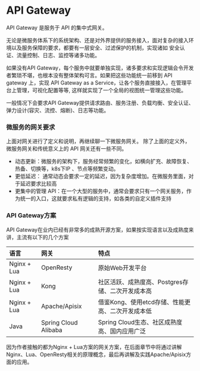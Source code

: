 # API Gateway

API Gateway 是服务于 API 的集中式网关。

无论是微服务体系下的系统架构、还是对外界提供的服务接入，面对复杂的接入环境以及服务保障的要求，都要有一层安全、过滤保护的机制，实现诸如 安全认证、流量控制、日志、监控等诸多功能。

如果没有API Gateway，每个服务中就要单独实现，诸多要求和实现逻辑会令开发者繁琐不堪，也根本没有整体架构可言。如果把这些功能统一前移到 API gateway 上，实现 API Gateway as a Service，让各个服务直接接入，在管理平台上管理，可视化配置等等, 这样就实现了一个全局的视图统一管理这些功能。

一般情况下会要求API Gateway提供请求路由、服务注册、负载均衡、安全认证、弹力设计(容灾、流控、熔断)、日志等功能。

### 微服务的网关要求

上面对网关进行了定义和说明，再继续聊一下微服务网关。 除了上面的定义外，微服务网关和传统意义上的 API 网关还有一些不同。

- 动态更新：微服务的架构下，服务经常频繁的变化，如横向扩充、故障恢复、热备、切换等，k8s下IP 、节点等频繁变动。
- 更低延迟： 通常动态会要求一定的延迟，因为复杂度增加。在微服务里面，对于延迟要求比较高
- 更集中的管理 API：在一个大型的服务中，通常会要求只有一个网关服务，作为统一的入口，这就要求私有逻辑的支持，如各类的自定义插件支持


### API Gateway方案

API Gateway在业内已经有非常多的成熟开源方案，如果按实现语言以及成熟度来讲，主流有以下的几个方案

|语言|网关|特点|
|:--|:--|:--|
|Nginx + Lua|OpenResty| 原始Web开发平台 |
|Nginx + Lua| Kong| 社区活跃、成熟度高、Postgres存储、二次开发成本高 |
|Nginx + Lua| Apache/Apisix| 借鉴Kong、使用etcd存储、性能更高、二次开发成本低|
|Java|Spring Cloud Alibaba| Spring Cloud生态、社区成熟度高、国内应用广泛|

因为作者接触的都为Nginx + Lua方案的网关方案，在后面章节中将通过讲解Nginx、Lua、OpenResty相关的原理概念，最后再讲解及实践Apache/Apisix方面的应用。
